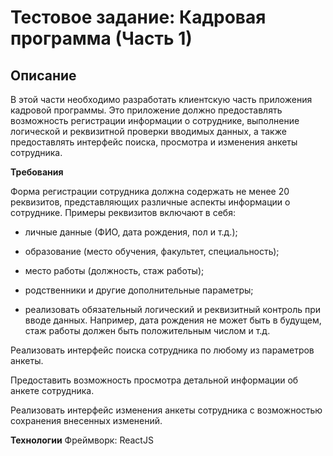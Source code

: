 # Тестовое задание: Кадровая программа (Часть 1)

## Описание

В этой части необходимо разработать клиентскую часть приложения кадровой программы. Это приложение должно предоставлять возможность регистрации информации о сотруднике, выполнение логической и реквизитной проверки вводимых данных, а также предоставлять интерфейс поиска, просмотра и изменения анкеты сотрудника.

**Требования**

Форма регистрации сотрудника должна содержать не менее 20 реквизитов, представляющих различные аспекты информации о сотруднике. Примеры реквизитов включают в себя:

- личные данные (ФИО, дата рождения, пол и т.д.);

- образование (место обучения, факультет, специальность);

- место работы (должность, стаж работы);

- родственники и другие дополнительные параметры;

- реализовать обязательный логический и реквизитный контроль при вводе данных. Например, дата рождения не может быть в будущем, стаж работы должен быть положительным числом и т.д.

Реализовать интерфейс поиска сотрудника по любому из параметров анкеты.

Предоставить возможность просмотра детальной информации об анкете сотрудника.

Реализовать интерфейс изменения анкеты сотрудника с возможностью сохранения внесенных изменений.

**Технологии**
Фреймворк: ReactJS
